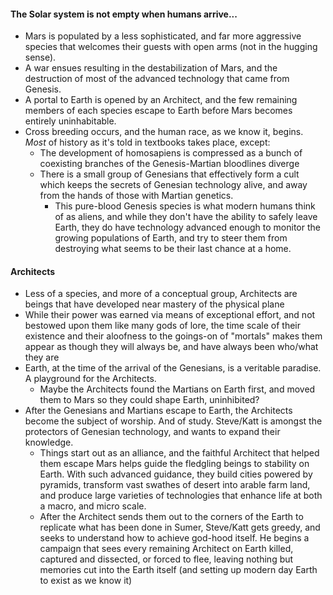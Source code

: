 #### The Solar system is not empty when humans arrive...
- Mars is populated by a less sophisticated, and far more aggressive species that welcomes their guests with open arms (not in the hugging sense).
- A war ensues resulting in the destabilization of Mars, and the destruction of most of the advanced technology that came from Genesis.
- A portal to Earth is opened by an Architect, and the few remaining members of each species escape to Earth before Mars becomes entirely uninhabitable.
- Cross breeding occurs, and the human race, as we know it, begins. *Most* of history as it's told in textbooks takes place, except:
	- The development of homosapiens is compressed as a bunch of coexisting branches of the Genesis-Martian bloodlines diverge
	- There is a small group of Genesians that effectively form a cult which keeps the secrets of Genesian technology alive, and away from the hands of those with Martian genetics.
		- This pure-blood Genesis species is what modern humans think of as aliens, and while they don't have the ability to safely leave Earth, they do have technology advanced enough to monitor the growing populations of Earth, and try to steer them from destroying what seems to be their last chance at a home.

#### Architects
- Less of a species, and more of a conceptual group, Architects are beings that have developed near mastery of the physical plane
- While their power was earned via means of exceptional effort, and not bestowed upon them like many gods of lore, the time scale of their existence and their aloofness to the goings-on of "mortals" makes them appear as though they will always be, and have always been who/what they are
- Earth, at the time of the arrival of the Genesians, is a veritable paradise. A playground for the Architects.
	- Maybe the Architects found the Martians on Earth first, and moved them to Mars so they could shape Earth, uninhibited?
- After the Genesians and Martians escape to Earth, the Architects become the subject of worship. And of study. Steve/Katt is amongst the protectors of Genesian technology, and wants to expand their knowledge.
	- Things start out as an alliance, and the faithful Architect that helped them escape Mars helps guide the fledgling beings to stability on Earth. With such advanced guidance, they build cities powered by pyramids, transform vast swathes of desert into arable farm land, and produce large varieties of technologies that enhance life at both a macro, and micro scale.
	- After the Architect sends them out to the corners of the Earth to replicate what has been done in Sumer, Steve/Katt gets greedy, and seeks to understand how to achieve god-hood itself. He begins a campaign that sees every remaining Architect on Earth killed, captured and dissected, or forced to flee, leaving nothing but memories cut into the Earth itself (and setting up modern day Earth to exist as we know it)